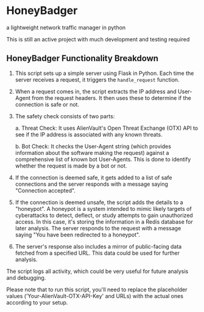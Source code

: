 # HoneyBadger
a lightweight network traffic manager in python

This is still an active project with much development and testing required

## HoneyBadger Functionality Breakdown

1. This script sets up a simple server using Flask in Python. Each time the server receives a request, it triggers the `handle_request` function.

2. When a request comes in, the script extracts the IP address and User-Agent from the request headers. It then uses these to determine if the connection is safe or not.

3. The safety check consists of two parts: 

    a. Threat Check: It uses AlienVault's Open Threat Exchange (OTX) API to see if the IP address is associated with any known threats. 

    b. Bot Check: It checks the User-Agent string (which provides information about the software making the request) against a comprehensive list of known bot User-Agents. This is done to identify whether the request is made by a bot or not.

4. If the connection is deemed safe, it gets added to a list of safe connections and the server responds with a message saying "Connection accepted". 

5. If the connection is deemed unsafe, the script adds the details to a "honeypot". A honeypot is a system intended to mimic likely targets of cyberattacks to detect, deflect, or study attempts to gain unauthorized access. In this case, it's storing the information in a Redis database for later analysis. The server responds to the request with a message saying "You have been redirected to a honeypot".

6. The server's response also includes a mirror of public-facing data fetched from a specified URL. This data could be used for further analysis.

The script logs all activity, which could be very useful for future analysis and debugging. 

Please note that to run this script, you'll need to replace the placeholder values ('Your-AlienVault-OTX-API-Key' and URLs) with the actual ones according to your setup.
